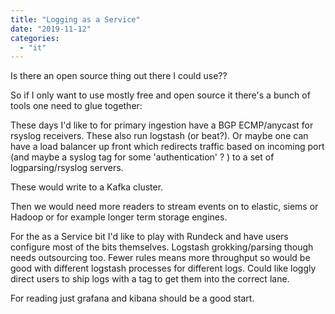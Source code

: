 ```yaml
---
title: "Logging as a Service"
date: "2019-11-12"
categories: 
  - "it"
---
```


Is there an open source thing out there I could use??

So if I only want to use mostly free and open source it there's a bunch of tools one need to glue together:

These days I'd like to for primary ingestion have a BGP ECMP/anycast for rsyslog receivers. These also run logstash (or beat?). Or maybe one can have a load balancer up front which redirects traffic based on incoming port (and maybe a syslog tag for some 'authentication' ? ) to a set of logparsing/rsyslog servers.

These would write to a Kafka cluster.

Then we would need more readers to stream events on to elastic, siems or Hadoop or for example longer term storage engines.

For the as a Service bit I'd like to play with Rundeck and have users configure most of the bits themselves. Logstash grokking/parsing though needs outsourcing too. Fewer rules means more throughput so would be good with different logstash processes for different logs. Could like loggly direct users to ship logs with a tag to get them into the correct lane.

For reading just grafana and kibana should be a good start.

